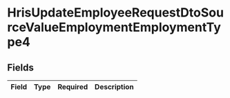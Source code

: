 # HrisUpdateEmployeeRequestDtoSourceValueEmploymentEmploymentType4


## Fields

| Field       | Type        | Required    | Description |
| ----------- | ----------- | ----------- | ----------- |